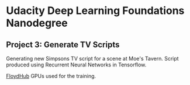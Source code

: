 # Udacity Deep Learning Foundations Nanodegree

## Project 3: Generate TV Scripts

Generating new Simpsons TV script for a scene at Moe's Tavern. Script produced using Recurrent Neural Networks in Tensorflow. 

[FloydHub](https://www.floydhub.com) GPUs used for the training.




